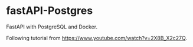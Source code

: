 # fastAPI-Postgres
FastAPI with PostgreSQL and Docker.

Following tutorial from https://www.youtube.com/watch?v=2X8B_X2c27Q.
